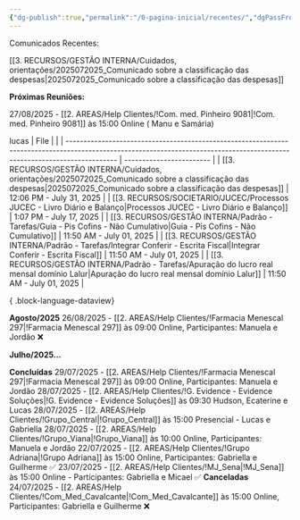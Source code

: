 ```yaml
---
{"dg-publish":true,"permalink":"/0-pagina-inicial/recentes/","dgPassFrontmatter":true,"created":"2025-07-14T17:35:31.415-03:00","updated":"2025-09-05T11:14:38.314-03:00"}
---
```


Comunicados Recentes:

[[3. RECURSOS/GESTÃO INTERNA/Cuidados, orientações/2025072025_Comunicado sobre a classificação das despesas\|2025072025_Comunicado sobre a classificação das despesas]]


**Próximas Reuniões:**

27/08/2025 - [[2. AREAS/Help Clientes/!Com. med. Pinheiro 9081\|!Com. med. Pinheiro 9081]] às 15:00 Online ( Manu e Samária)

lucas
| File                                                                                                                                                                       |                          |
| -------------------------------------------------------------------------------------------------------------------------------------------------------------------------- | ------------------------ |
| [[3. RECURSOS/GESTÃO INTERNA/Cuidados, orientações/2025072025_Comunicado sobre a classificação das despesas\|2025072025_Comunicado sobre a classificação das despesas]] | 12:06 PM - July 31, 2025 |
| [[3. RECURSOS/SOCIETARIO/JUCEC/Processos JUCEC - Livro Diário e Balanço\|Processos JUCEC - Livro Diário e Balanço]]                                                     | 1:07 PM - July 17, 2025  |
| [[3. RECURSOS/GESTÃO INTERNA/Padrão - Tarefas/Guia - Pis Cofins - Não Cumulativo\|Guia - Pis Cofins - Não Cumulativo]]                                                  | 11:50 AM - July 01, 2025 |
| [[3. RECURSOS/GESTÃO INTERNA/Padrão - Tarefas/Integrar Conferir - Escrita Fiscal\|Integrar Conferir - Escrita Fiscal]]                                                  | 11:50 AM - July 01, 2025 |
| [[3. RECURSOS/GESTÃO INTERNA/Padrão - Tarefas/Apuração do lucro real mensal domínio Lalur\|Apuração do lucro real mensal domínio Lalur]]                                | 11:50 AM - July 01, 2025 |

{ .block-language-dataview}





**Agosto/2025**
26/08/2025 - [[2. AREAS/Help Clientes/!Farmacia Menescal 297\|!Farmacia Menescal 297]] às 09:00 Online, Participantes: Manuela e Jordão ❌



**Julho/2025...**

**Concluídas**
29/07/2025 - [[2. AREAS/Help Clientes/!Farmacia Menescal 297\|!Farmacia Menescal 297]] às 09:00 Online, Participantes: Manuela e Jordão
28/07/2025 - [[2. AREAS/Help Clientes/!G. Evidence - Evidence Soluções\|!G. Evidence - Evidence Soluções]] às 09:30 Hudson, Ecaterine e Lucas
28/07/2025 - [[2. AREAS/Help Clientes/!Grupo_Central\|!Grupo_Central]] às 15:00 Presencial - Lucas e Gabriella
28/07/2025 - [[2. AREAS/Help Clientes/!Grupo_Viana\|!Grupo_Viana]] às 10:00 Online, Participantes: Manuela e Jordão
22/07/2025 - [[2. AREAS/Help Clientes/!Grupo Adriana\|!Grupo Adriana]] às 15:00 Online, Participantes: Gabriella e Guilherme ✅
23/07/2025 - [[2. AREAS/Help Clientes/!MJ_Sena\|!MJ_Sena]] às 15:00 Online - Participantes: Gabriella e Micael ✅
**Canceladas**
24/07/2025 - [[2. AREAS/Help Clientes/!Com_Med_Cavalcante\|!Com_Med_Cavalcante]] às 15:00 Online, Participantes: Gabriella e Guilherme ❌



